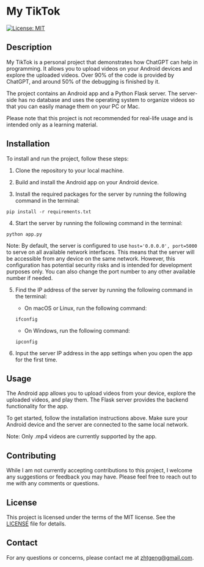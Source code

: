 # My TikTok

[![License: MIT](https://img.shields.io/badge/License-MIT-yellow.svg)](https://opensource.org/licenses/MIT)

## Description

My TikTok is a personal project that demonstrates how ChatGPT can help in programming. It allows you to upload videos on your Android devices and explore the uploaded videos. Over 90% of the code is provided by ChatGPT, and around 50% of the debugging is finished by it.

The project contains an Android app and a Python Flask server. The server-side has no database and uses the operating system to organize videos so that you can easily manage them on your PC or Mac.

Please note that this project is not recommended for real-life usage and is intended only as a learning material.

## Installation

To install and run the project, follow these steps:

1. Clone the repository to your local machine.

2. Build and install the Android app on your Android device.

3. Install the required packages for the server by running the following command in the terminal:
```
pip install -r requirements.txt
```

4. Start the server by running the following command in the terminal:
```
python app.py
```

Note: By default, the server is configured to use `host='0.0.0.0', port=5000` to serve on all available network interfaces. This means that the server will be accessible from any device on the same network. However, this configuration has potential security risks and is intended for development purposes only. You can also change the port number to any other available number if needed.

5. Find the IP address of the server by running the following command in the terminal:

    - On macOS or Linux, run the following command:
    ```
    ifconfig
    ```

    - On Windows, run the following command:
    ```
    ipconfig
    ```

6. Input the server IP address in the app settings when you open the app for the first time.

## Usage

The Android app allows you to upload videos from your device, explore the uploaded videos, and play them. The Flask server provides the backend functionality for the app.

To get started, follow the installation instructions above. Make sure your Android device and the server are connected to the same local network.

Note: Only .mp4 videos are currently supported by the app.

## Contributing

While I am not currently accepting contributions to this project, I welcome any suggestions or feedback you may have. Please feel free to reach out to me with any comments or questions.

## License

This project is licensed under the terms of the MIT license. See the [LICENSE](LICENSE) file for details.

## Contact

For any questions or concerns, please contact me at zhtgeng@gmail.com.